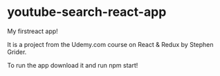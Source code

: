 # youtube-search-react-app
My firstreact app! 

It is a project from the Udemy.com course on React & Redux by Stephen Grider.

To run the app download it and run npm start!

